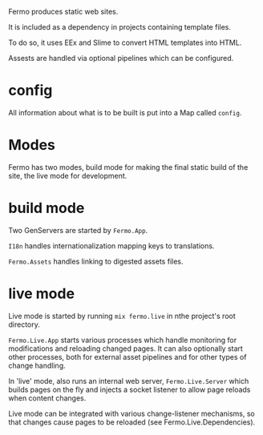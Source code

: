 Fermo produces static web sites.

It is included as a dependency in projects containing template files.

To do so, it uses EEx and Slime to convert HTML templates into HTML.

Assests are handled via optional pipelines which can be configured.

# config

All information about what is to be built is put into a Map called `config`.

# Modes

Fermo has two modes, build mode for making the final static build
of the site, the live mode for development.

# build mode

Two GenServers are started by `Fermo.App`.

`I18n` handles internationalization mapping keys to translations.

`Fermo.Assets` handles linking to digested assets files.

# live mode

Live mode is started by running `mix fermo.live` in nthe project's root directory.

`Fermo.Live.App` starts various processes which handle monitoring for
modifications and reloading changed pages. It can also optionally
start other processes, both for external asset pipelines and
for other types of change handling.

In 'live' mode, also runs an internal web server, `Fermo.Live.Server`
which builds pages on the fly and injects a socket listener to allow
page reloads when content changes.

Live mode can be integrated with various change-listener mechanisms,
so that changes cause pages to be reloaded (see Fermo.Live.Dependencies).
